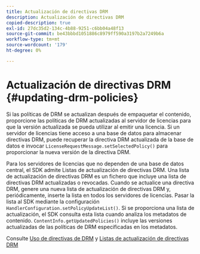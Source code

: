```yaml
---
title: Actualización de directivas DRM
description: Actualización de directivas DRM
copied-description: true
exl-id: 27dc35d2-134c-4b88-9251-c6bb04a48f13
source-git-commit: be43bbbd1051886c8979ff590a3197b2a7249b6a
workflow-type: tm+mt
source-wordcount: '179'
ht-degree: 0%

---
```


# Actualización de directivas DRM {#updating-drm-policies}

Si las políticas de DRM se actualizan después de empaquetar el contenido, proporcione las políticas de DRM actualizadas al servidor de licencias para que la versión actualizada se pueda utilizar al emitir una licencia. Si un servidor de licencias tiene acceso a una base de datos para almacenar directivas DRM, puede recuperar la directiva DRM actualizada de la base de datos e invocar `LicenseRequestMessage.setSelectedPolicy()` para proporcionar la nueva versión de la directiva DRM.

Para los servidores de licencias que no dependen de una base de datos central, el SDK admite Listas de actualización de directivas DRM. Una lista de actualización de directivas DRM es un fichero que incluye una lista de directivas DRM actualizadas o revocadas. Cuando se actualice una directiva DRM, genere una nueva lista de actualización de directivas DRM y, periódicamente, inserte la lista en todos los servidores de licencias. Pasar la lista al SDK mediante la configuración `HandlerConfiguration.setPolicyUpdateList()`. Si se proporciona una lista de actualización, el SDK consulta esta lista cuando analiza los metadatos de contenido. `ContentInfo.getUpdatedPolicies()` incluye las versiones actualizadas de las políticas de DRM especificadas en los metadatos.

Consulte [Uso de directivas de DRM](../../../protecting-content/working-policies-overview/working-with-policies.md) y [Listas de actualización de directivas DRM](../../../protecting-content/working-policies-overview/policy-update-lists/working-with-policy-update-lists.md)
